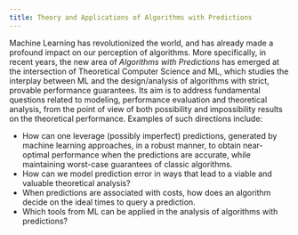 ```yaml
---
title: Theory and Applications of Algorithms with Predictions
---
```




Machine Learning has revolutionized the world, and has already made a profound impact on our perception of algorithms. More specifically, in recent years, the new 
area of _Algorithms with Predictions_ has emerged at the intersection of Theoretical Computer Science  and ML, which studies the interplay between ML and the design/analysis of algorithms with strict, provable performance guarantees. Its aim is to address fundamental questions related to modeling, performance evaluation and theoretical analysis, from the point of view of both possibility and impossibility 
results on the theoretical performance. Examples of such directions include:

* How can one leverage (possibly imperfect) predictions, generated by machine learning approaches, in a robust manner,
to obtain near-optimal performance when the predictions are accurate, while maintaining worst-case guarantees of classic algorithms.
* How can we model prediction error in ways that lead to a viable and valuable
theoretical analysis?
* When predictions are associated with costs, how does an algorithm decide on the ideal times to query  a prediction.
* Which tools from ML can be applied in the analysis of algorithms with predictions?
